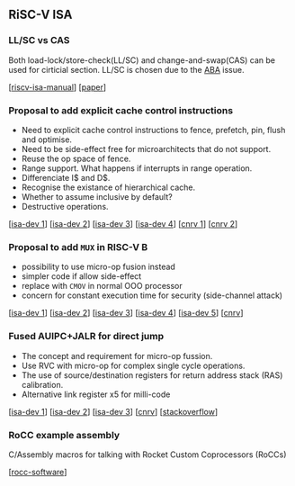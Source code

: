 RiSC-V ISA
------------------------------------

### LL/SC vs CAS
Both load-lock/store-check(LL/SC) and change-and-swap(CAS) can be used for cirticial section.
LL/SC is chosen due to the [ABA](https://en.wikipedia.org/wiki/ABA_problem) issue.

[[riscv-isa-manual](https://github.com/riscv/riscv-isa-manual/issues/93)]
[[paper](http://citeseerx.ist.psu.edu/viewdoc/summary?doi=10.1.1.140.8385)]

### Proposal to add explicit cache control instructions
- Need to explicit cache control instructions to fence, prefetch, pin, flush and optimise.
- Need to be side-effect free for microarchitects that do not support.
- Reuse the op space of fence.
- Range support. What happens if interrupts in range operation.
- Differenciate I$ and D$.
- Recognise the existance of hierarchical cache.
- Whether to assume inclusive by default?
- Destructive operations.

[[isa-dev 1](https://groups.google.com/a/groups.riscv.org/forum/#!msg/isa-dev/EYAG7yQRnaQ/sia-7H6WAQAJ)]
[[isa-dev 2](https://groups.google.com/a/groups.riscv.org/forum/#!msg/isa-dev/Xa1y68PxjAU/MB2rLM1zAAAJ)]
[[isa-dev 3](https://groups.google.com/a/groups.riscv.org/forum/#!msg/isa-dev/Xa1y68PxjAU/WlbR93D0AAAJ)]
[[isa-dev 4](https://groups.google.com/a/groups.riscv.org/forum/#!msg/isa-dev/eKkGAN2-jss/4uRoQi2TBAAJ)]
[[cnrv 1](https://github.com/cnrv/home/blob/master/bi-week-rpts/2017-07-20.md#explicit-cache-instruction-重启讨论)]
[[cnrv 2](https://github.com/cnrv/home/blob/master/bi-week-rpts/2017-08-03.md#直接缓存操作explicit-cache-control指令第3版-第4版)]

### Proposal to add `MUX` in RISC-V B
- possibility to use micro-op fusion instead
- simpler code if allow side-effect
- replace with `CMOV` in normal OOO processor
- concern for constant execution time for security (side-channel attack)

[[isa-dev 1](https://groups.google.com/a/groups.riscv.org/forum/#!msg/isa-dev/TWo_avwkMkU/zQ48SwjrBAAJ)]
[[isa-dev 2](https://groups.google.com/a/groups.riscv.org/forum/#!msg/isa-dev/TWo_avwkMkU/FQoGpN7uBAAJ)]
[[isa-dev 3](https://groups.google.com/a/groups.riscv.org/forum/#!msg/isa-dev/TWo_avwkMkU/86YLAa4CBQAJ)]
[[isa-dev 4](https://groups.google.com/a/groups.riscv.org/forum/#!msg/isa-dev/TWo_avwkMkU/YJSlP4kEBQAJ)]
[[isa-dev 5](https://groups.google.com/a/groups.riscv.org/forum/#!msg/isa-dev/TWo_avwkMkU/Am8HI8mzBQAJ)]
[[cnrv](https://github.com/cnrv/home/blob/master/bi-week-rpts/2017-07-20.md#提议向risc-v-b扩展指令集bit操作扩展添加选择mux指令)]


### Fused AUIPC+JALR for direct jump
- The concept and requirement for micro-op fussion.
- Use RVC with micro-op for complex single cycle operations.
- The use of source/destination registers for return address stack (RAS) calibration.
- Alternative link register x5 for milli-code

[[isa-dev 1](https://groups.google.com/a/groups.riscv.org/forum/#!msg/isa-dev/uZUTszCtgAA/ioz2o3iJCgAJ)]
[[isa-dev 2](https://groups.google.com/a/groups.riscv.org/forum/#!msg/isa-dev/uZUTszCtgAA/wZkm4MmOCgAJ)]
[[isa-dev 3](https://groups.google.com/a/groups.riscv.org/forum/#!msg/isa-dev/uZUTszCtgAA/f3jDhbjEAAAJ)]
[[cnrv](https://github.com/cnrv/home/blob/master/bi-week-rpts/2017-07-20.md#为什么要定义x5为可选链接寄存器alternative-link-register)]
[[stackoverflow](https://stackoverflow.com/questions/44556354/jal-what-is-the-alternate-link-register-x5-for)]

### RoCC example assembly
C/Assembly macros for talking with Rocket Custom Coprocessors (RoCCs)

[[rocc-software](https://github.com/IBM/rocc-software)]
